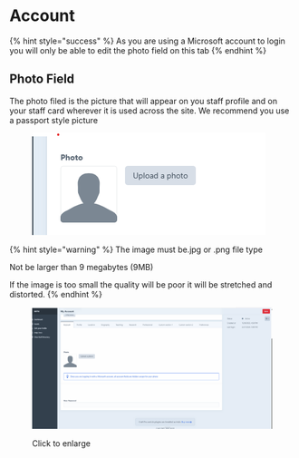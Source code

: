 # Account

{% hint style="success" %}
As you are using a Microsoft account to login you will only be able to edit the photo field on this tab&#x20;
{% endhint %}

## Photo Field

The photo filed is the picture that will appear on you staff profile and on your staff card wherever it is used across the site. We recommend you use a passport style picture&#x20;

<figure><img src="../.gitbook/assets/staff-photo.png" alt=""><figcaption></figcaption></figure>



{% hint style="warning" %}
&#x20;The image must be.jpg or .png file type&#x20;

&#x20; Not be larger than 9 megabytes (9MB)

&#x20;If the image is too small the quality will be poor it will be stretched and distorted.
{% endhint %}

<figure><img src="../.gitbook/assets/image upload.gif" alt=""><figcaption><p>Click to enlarge</p></figcaption></figure>

